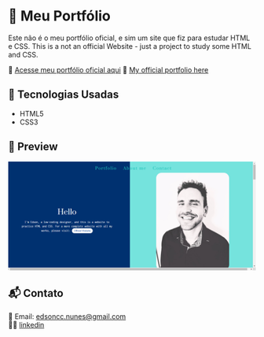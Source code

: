 # 📌 Meu Portfólio

Este não é o meu portfólio oficial, e sim um site que fiz para estudar HTML e CSS.
This is a not an official Website - just a project to study some HTML and CSS.

🔗 [Acesse meu portfólio oficial aqui](https://edcorrea.tech/)
🔗 [My official portfolio here](https://edcorrea.tech/)

## 🚀 Tecnologias Usadas

- HTML5
- CSS3

## 📸 Preview

![Preview do site](Printport.png)

## 📬 Contato

📧 Email: edsoncc.nunes@gmail.com  
👨‍💻 [linkedin](https://www.linkedin.com/in/edsonccn/)

